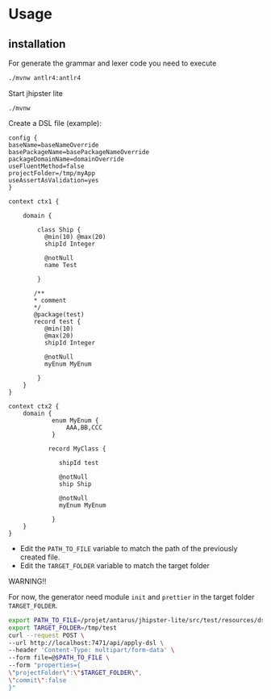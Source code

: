 # Usage

## installation

For generate the grammar and lexer code you need to execute

```bash
./mvnw antlr4:antlr4
```

Start jhipster lite
```
./mvnw
```


Create a DSL file (example):

```dsl
config {
baseName=baseNameOverride
basePackageName=basePackageNameOverride
packageDomainName=domainOverride
useFluentMethod=false
projectFolder=/tmp/myApp
useAssertAsValidation=yes
}

context ctx1 {

    domain {

        class Ship {
          @min(10) @max(20)
          shipId Integer

          @notNull
          name Test

        }

       /**
       * comment
       */
       @package(test)
       record test {
          @min(10)
          @max(20)
          shipId Integer

          @notNull
          myEnum MyEnum

        }
    }
}

context ctx2 {
    domain {
            enum MyEnum {
                AAA,BB,CCC
            }
            
           record MyClass {

              shipId test

              @notNull
              ship Ship

              @notNull
              myEnum MyEnum

            }
    }
}
```
- Edit the `PATH_TO_FILE` variable to match the path of the previously created file.
- Edit the `TARGET_FOLDER` variable to match the target folder

WARNING!! 

For now, the generator need module `init` and `prettier` in the target folder `TARGET_FOLDER`.

```bash
export PATH_TO_FILE=/projet/antarus/jhipster-lite/src/test/resources/dsl/jhlite-test.dsl
export TARGET_FOLDER=/tmp/test
curl --request POST \
--url http://localhost:7471/api/apply-dsl \
--header 'Content-Type: multipart/form-data' \
--form file=@$PATH_TO_FILE \
--form "properties={
\"projectFolder\":\"$TARGET_FOLDER\",
\"commit\":false
}"
```

